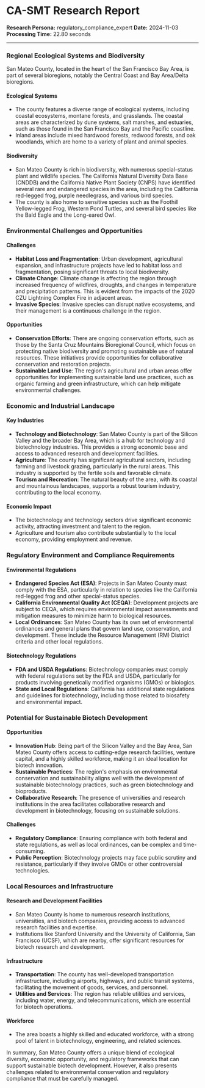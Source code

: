 # CA-SMT Research Report

**Research Persona:** regulatory_compliance_expert
**Date:** 2024-11-03
**Processing Time:** 22.80 seconds

---

### Regional Ecological Systems and Biodiversity

San Mateo County, located in the heart of the San Francisco Bay Area, is part of several bioregions, notably the Central Coast and Bay Area/Delta bioregions.

#### Ecological Systems
- The county features a diverse range of ecological systems, including coastal ecosystems, montane forests, and grasslands. The coastal areas are characterized by dune systems, salt marshes, and estuaries, such as those found in the San Francisco Bay and the Pacific coastline.
- Inland areas include mixed hardwood forests, redwood forests, and oak woodlands, which are home to a variety of plant and animal species.

#### Biodiversity
- San Mateo County is rich in biodiversity, with numerous special-status plant and wildlife species. The California Natural Diversity Data Base (CNDDB) and the California Native Plant Society (CNPS) have identified several rare and endangered species in the area, including the California red-legged frog, purple needlegrass, and various bird species.
- The county is also home to sensitive species such as the Foothill Yellow-legged Frog, Western Pond Turtles, and several bird species like the Bald Eagle and the Long-eared Owl.

### Environmental Challenges and Opportunities

#### Challenges
- **Habitat Loss and Fragmentation**: Urban development, agricultural expansion, and infrastructure projects have led to habitat loss and fragmentation, posing significant threats to local biodiversity.
- **Climate Change**: Climate change is affecting the region through increased frequency of wildfires, droughts, and changes in temperature and precipitation patterns. This is evident from the impacts of the 2020 CZU Lightning Complex Fire in adjacent areas.
- **Invasive Species**: Invasive species can disrupt native ecosystems, and their management is a continuous challenge in the region.

#### Opportunities
- **Conservation Efforts**: There are ongoing conservation efforts, such as those by the Santa Cruz Mountains Bioregional Council, which focus on protecting native biodiversity and promoting sustainable use of natural resources. These initiatives provide opportunities for collaborative conservation and restoration projects.
- **Sustainable Land Use**: The region's agricultural and urban areas offer opportunities for implementing sustainable land use practices, such as organic farming and green infrastructure, which can help mitigate environmental challenges.

### Economic and Industrial Landscape

#### Key Industries
- **Technology and Biotechnology**: San Mateo County is part of the Silicon Valley and the broader Bay Area, which is a hub for technology and biotechnology industries. This provides a strong economic base and access to advanced research and development facilities.
- **Agriculture**: The county has significant agricultural sectors, including farming and livestock grazing, particularly in the rural areas. This industry is supported by the fertile soils and favorable climate.
- **Tourism and Recreation**: The natural beauty of the area, with its coastal and mountainous landscapes, supports a robust tourism industry, contributing to the local economy.

#### Economic Impact
- The biotechnology and technology sectors drive significant economic activity, attracting investment and talent to the region.
- Agriculture and tourism also contribute substantially to the local economy, providing employment and revenue.

### Regulatory Environment and Compliance Requirements

#### Environmental Regulations
- **Endangered Species Act (ESA)**: Projects in San Mateo County must comply with the ESA, particularly in relation to species like the California red-legged frog and other special-status species.
- **California Environmental Quality Act (CEQA)**: Development projects are subject to CEQA, which requires environmental impact assessments and mitigation measures to minimize harm to biological resources.
- **Local Ordinances**: San Mateo County has its own set of environmental ordinances and general plans that govern land use, conservation, and development. These include the Resource Management (RM) District criteria and other local regulations.

#### Biotechnology Regulations
- **FDA and USDA Regulations**: Biotechnology companies must comply with federal regulations set by the FDA and USDA, particularly for products involving genetically modified organisms (GMOs) or biologics.
- **State and Local Regulations**: California has additional state regulations and guidelines for biotechnology, including those related to biosafety and environmental impact.

### Potential for Sustainable Biotech Development

#### Opportunities
- **Innovation Hub**: Being part of the Silicon Valley and the Bay Area, San Mateo County offers access to cutting-edge research facilities, venture capital, and a highly skilled workforce, making it an ideal location for biotech innovation.
- **Sustainable Practices**: The region's emphasis on environmental conservation and sustainability aligns well with the development of sustainable biotechnology practices, such as green biotechnology and bioproducts.
- **Collaborative Research**: The presence of universities and research institutions in the area facilitates collaborative research and development in biotechnology, focusing on sustainable solutions.

#### Challenges
- **Regulatory Compliance**: Ensuring compliance with both federal and state regulations, as well as local ordinances, can be complex and time-consuming.
- **Public Perception**: Biotechnology projects may face public scrutiny and resistance, particularly if they involve GMOs or other controversial technologies.

### Local Resources and Infrastructure

#### Research and Development Facilities
- San Mateo County is home to numerous research institutions, universities, and biotech companies, providing access to advanced research facilities and expertise.
- Institutions like Stanford University and the University of California, San Francisco (UCSF), which are nearby, offer significant resources for biotech research and development.

#### Infrastructure
- **Transportation**: The county has well-developed transportation infrastructure, including airports, highways, and public transit systems, facilitating the movement of goods, services, and personnel.
- **Utilities and Services**: The region has reliable utilities and services, including water, energy, and telecommunications, which are essential for biotech operations.

#### Workforce
- The area boasts a highly skilled and educated workforce, with a strong pool of talent in biotechnology, engineering, and related sciences.

In summary, San Mateo County offers a unique blend of ecological diversity, economic opportunity, and regulatory frameworks that can support sustainable biotech development. However, it also presents challenges related to environmental conservation and regulatory compliance that must be carefully managed.